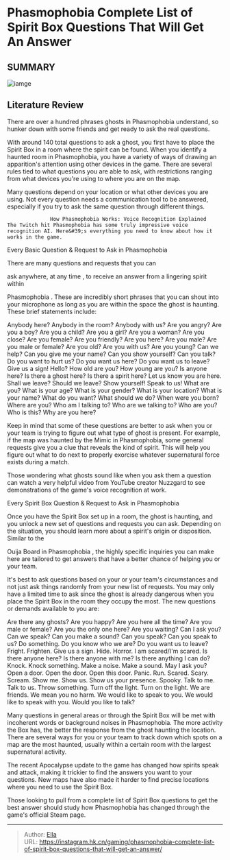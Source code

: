 # Phasmophobia Complete List of Spirit Box Questions That Will Get An Answer


## SUMMARY 

![iamge](https://static1.srcdn.com/wordpress/wp-content/uploads/2023/12/phasmophobia-complete-list-of-spirit-box-questions-that-will-get-an-answer.jpg)

## Literature Review

There are over a hundred phrases ghosts in Phasmophobia understand, so hunker down with some friends and get ready to ask the real questions.





With around 140 total questions to ask a ghost, you first have to place the Spirit Box in a room where the spirit can be found. When you identify a haunted room in Phasmophobia, you have a variety of ways of drawing an apparition&#39;s attention using other devices in the game. There are several rules tied to what questions you are able to ask, with restrictions ranging from what devices you&#39;re using to where you are on the map.






Many questions depend on your location or what other devices you are using. Not every question needs a communication tool to be answered, especially if you try to ask the same question through different things.




                  How Phasmophobia Works: Voice Recognition Explained   The Twitch hit Phasmophobia has some truly impressive voice recognition AI. Here&#39;s everything you need to know about how it works in the game.   


 Every Basic Question &amp; Request to Ask in Phasmophobia 

There are many questions and requests that you can 

ask anywhere, at any time
, to receive an answer from a lingering spirit within 

Phasmophobia
. These are incredibly short phrases that you can shout into your microphone as long as you are within the space the ghost is haunting. These brief statements include:


  Anybody here?   Anybody in the room?   Anybody with us?   Are you angry?   Are you a boy?   Are you a child?   Are you a girl?   Are you a woman?   Are you close?   Are you female?   Are you friendly?   Are you here?   Are you male?   Are you male or female?   Are you old?   Are you with us?   Are you young?   Can we help?   Can you give me your name?   Can you show yourself?   Can you talk?   Do you want to hurt us?   Do you want us here?   Do you want us to leave?   Give us a sign!   Hello?   How old are you?   How young are you?   Is anyone here?   Is there a ghost here?   Is there a spirit here?   Let us know you are here.   Shall we leave?   Should we leave?   Show yourself!   Speak to us!   What are you?   What is your age?   What is your gender?   What is your location?   What is your name?   What do you want?   What should we do?   When were you born?   Where are you?   Who am I talking to?   Who are we talking to?   Who are you?   Who is this?   Why are you here?  




Keep in mind that some of these questions are better to ask when you or your team is trying to figure out what type of ghost is present. For example, if the map was haunted by the Mimic in Phasmophobia, some general requests give you a clue that reveals the kind of spirit. This will help you figure out what to do next to properly exorcise whatever supernatural force exists during a match. 



Those wondering what ghosts sound like when you ask them a question can watch a very helpful video from YouTube creator Nuzzgard to see demonstrations of the game&#39;s voice recognition at work.









 Every Spirit Box Question &amp; Request to Ask in Phasmophobia 
          

Once you have the Spirit Box set up in a room, the ghost is haunting, and you unlock a new set of questions and requests you can ask. Depending on the situation, you should learn more about a spirit&#39;s origin or disposition. Similar to the 




Ouija Board in Phasmophobia
, the highly specific inquiries you can make here are tailored to get answers that have a better chance of helping you or your team.


It&#39;s best to ask questions based on your or your team&#39;s circumstances and not just ask things randomly from your new list of requests. You may only have a limited time to ask since the ghost is already dangerous when you place the Spirit Box in the room they occupy the most. The new questions or demands available to you are: 

  Are there any ghosts?   Are you happy?   Are you here all the time?   Are you male or female?   Are you the only one here?   Are you waiting?   Can I ask you?   Can we speak?   Can you make a sound?   Can you speak?   Can you speak to us?   Do something.   Do you know who we are?   Do you want us to leave?   Fright.   Frighten.   Give us a sign.   Hide.   Horror.   I am scared/I&#39;m scared.   Is there anyone here?   Is there anyone with me?   Is there anything I can do?   Knock.   Knock something.   Make a noise.   Make a sound.   May I ask you?   Open a door.   Open the door.   Open this door.   Panic.   Run.   Scared.   Scary.   Scream.   Show me.   Show us.   Show us your presence.   Spooky.   Talk to me.   Talk to us.   Throw something.   Turn off the light.   Turn on the light.   We are friends.   We mean you no harm.   We would like to speak to you.   We would like to speak with you.   Would you like to talk?  




Many questions in general areas or through the Spirit Box will be met with incoherent words or background noises in Phasmophobia. The more activity the Box has, the better the response from the ghost haunting the location. There are several ways for you or your team to track down which spots on a map are the most haunted, usually within a certain room with the largest supernatural activity.

The recent Apocalypse update to the game has changed how spirits speak and attack, making it trickier to find the answers you want to your questions. New maps have also made it harder to find precise locations where you need to use the Spirit Box.

Those looking to pull from a complete list of Spirit Box questions to get the best answer should study how Phasmophobia has changed through the game&#39;s official Steam page.



---

> Author: [Ella](https://instagram.hk.cn/)  
> URL: https://instagram.hk.cn/gaming/phasmophobia-complete-list-of-spirit-box-questions-that-will-get-an-answer/  

